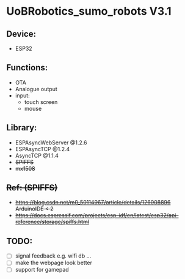 # UoBRobotics_sumo_robots V3.1

## Device:
* ESP32

## Functions:
* OTA
* Analogue output
* input:
  * touch screen
  * mouse 

## Library:
* ESPAsyncWebServer @1.2.6
* ESPAsyncTCP @1.2.4
* AsyncTCP @1.1.4
* <del>SPIFFS
* <del>mx1508

## <del>Ref: (SPIFFS)
* <del>https://blog.csdn.net/m0_50114967/article/details/126908896 ArduinoIDE < 2
* <del>https://docs.espressif.com/projects/esp-idf/en/latest/esp32/api-reference/storage/spiffs.html

## TODO:
- [ ] signal feedback e.g. wifi db ...
- [ ] make the webpage look better 
- [ ] support for gamepad

